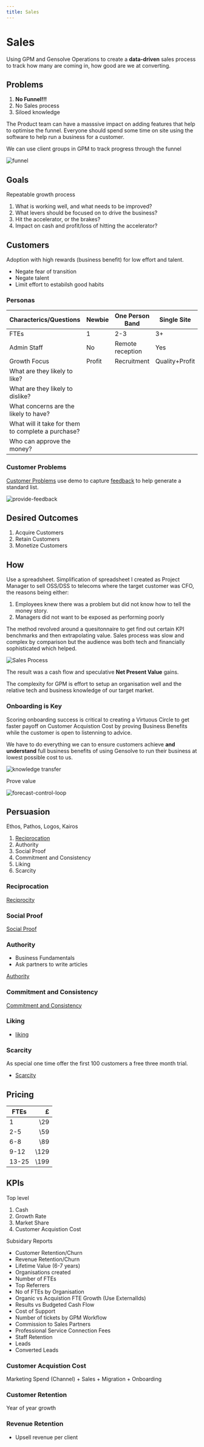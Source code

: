 ```yaml
---
title: Sales
---
```


# Sales

Using GPM and Gensolve Operations to create a **data-driven** sales process to track how many are coming in, how good are we at converting.

## Problems

1. **No Funnel!!!**
2. No Sales process
3. Siloed knowledge

The Product team can have a masssive impact on adding features that help to optimise the funnel. Everyone should spend some time on site using the software to help run a business for a customer.

We can use client groups in GPM to track progress through the funnel

![funnel](https://drive.google.com/uc?id=10aAwCMpy2AQFr8ZSeZB-n5EWyjqnTPy-)

## Goals

Repeatable growth process

1. What is working well, and what needs to be improved?
2. What levers should be focused on to drive the business?
3. Hit the accelerator, or the brakes?
4. Impact on cash and profit/loss of hitting the accelerator?

## Customers

Adoption with high rewards (business benefit) for low effort and talent.

- Negate fear of transition
- Negate talent
- Limit effort to estabilsh good habits

### Personas

| Characterics/Questions                             | Newbie | One Person Band  | Single Site    | Multi Site | Entrepreneur |
| -------------------------------------------------- | ------ | ---------------- | -------------- | ---------- | ------------ |
| FTEs                                               | 1      | 2-3              | 3+             | 8+         | N/a          |
| Admin Staff                                        | No     | Remote reception | Yes            | Yes        | N/a          |
| Growth Focus                                       | Profit | Recruitment      | Quality+Profit | Marketing  | Processes    |
| What are they likely to like?                      |        |                  |                |            |              |
| What are they likely to dislike?                   |        |                  |                |            |              |
| What concerns are the likely to have?              |        |                  |                |            |              |
| What will it take for them to complete a purchase? |        |                  |                |            |              |
| Who can approve the money?                         |        |                  |                |            |              |

### Customer Problems

[Customer Problems](./customer-problems.md) use demo to capture [feedback](../../demo/profiles/feedback-quesitons.md) to help generate a standard list.

![provide-feedback](https://drive.google.com/uc?id=1OmnSOuWu5JwAVaY8u43XF1tW_7ZmXdxS)

## Desired Outcomes

1. Acquire Customers
2. Retain Customers
3. Monetize Customers

## How

Use a spreadsheet. Simplification of spreadsheet I created as Project Manager to sell OSS/DSS to telecoms where the target customer was CFO, the reasons being either:

1. Employees knew there was a problem but did not know how to tell the money story.
2. Managers did not want to be exposed as performing poorly

The method revolved around a quesitonnaire to get find out certain KPI benchmarks and then extrapolating value. Sales process was slow and complex by comparison but the audience was both tech and financially sophisticated which helped.

![Sales Process](https://drive.google.com/uc?id=13bo-97_8twxsiWxhM7riatQ7pVgNTXtU)

The result was a cash flow and speculative **Net Present Value** gains.

The complexity for GPM is effort to setup an organisation well and the relative tech and business knowledge of our target market.

### Onboarding is Key

Scoring onboarding success is critical to creating a Virtuous Circle to get faster payoff on Customer Acquistion Cost by proving Business Benefits while the customer is open to listenning to advice.

We have to do everything we can to ensure customers achieve **and understand** full business benefits of using Gensolve to run their business at lowest possible cost to us.

![knowledge transfer](https://drive.google.com/uc?id=13kqhpyFzk_nYwcvrrrl0C16ilrxE9-GK)

Prove value

![forecast-control-loop](https://drive.google.com/uc?id=1-l5lH6YCThCioOAAmuJJQEp15LQPqknz)

## Persuasion

Ethos, Pathos, Logos, Kairos

1. [Reciprocation](https://www.nngroup.com/articles/reciprocity-principle/)
2. Authority
3. Social Proof
4. Commitment and Consistency
5. Liking
6. Scarcity

### Reciprocation

[Reciprocity](https://www.nngroup.com/articles/reciprocity-principle/)

### Social Proof

[Social Proof](https://www.nngroup.com/articles/social-proof-ux/)

### Authority

- Business Fundamentals
- Ask partners to write articles

[Authority](https://www.nngroup.com/articles/authority-principle/)

### Commitment and Consistency

[Commitment and Consistency](https://www.nngroup.com/articles/commitment-consistency-ux/)

### Liking

- [liking](https://www.nngroup.com/articles/liking-principle-ui-design/)

### Scarcity

As special one time offer the first 100 customers a free three month trial.

- [Scarcity](https://www.nngroup.com/articles/scarcity-principle-ux/)

## Pricing

| FTEs  |    £ |
| ----- | ---: |
| 1     |  \29 |
| 2-5   |  \59 |
| 6-8   |  \89 |
| 9-12  | \129 |
| 13-25 | \199 |

## KPIs

Top level

1. Cash
2. Growth Rate
3. Market Share
4. Customer Acquistion Cost

Subsidary Reports

- Customer Retention/Churn
- Revenue Retention/Churn
- Lifetime Value (6-7 years)
- Organisations created
- Number of FTEs
- Top Referrers
- No of FTEs by Organisation
- Organic vs Acquistion FTE Growth (Use ExternalIds)
- Results vs Budgeted Cash Flow
- Cost of Support
- Number of tickets by GPM Workflow
- Commission to Sales Partners
- Professional Service Connection Fees
- Staff Retention
- Leads
- Converted Leads

### Customer Acquistion Cost

Marketing Spend (Channel) + Sales + Migration + Onboarding

### Customer Retention

Year of year growth

### Revenue Retention

- Upsell revenue per client
